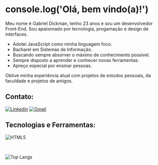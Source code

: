 # console.log('Olá, bem vindo(a)!')

  Meu nome é Gabriel Dickman, tenho 23 anos e sou um desenvolvedor Front-End. Sou apaixonado por tecnologia, progamação e design de interfaces.
  
  - Adotei JavaScript como minha linguagem foco. 
  - Bacharel em Sistemas de Informação. 
  - Buscando sempre absorver o máximo de conhecimento possível.  
  - Sempre disposto a aprender e conhecer novas ferramentas. 
  - Apreço especial por ensinar pessoas. 
  
  Obtive minha experiência atual com projetos de estudos pessoais, da faculdade e projetos de amigos.

## Contato:

[![Linkedin](https://img.shields.io/badge/LinkedIn-0077B5?style=for-the-badge&logo=linkedin&logoColor=white
)](https://www.linkedin.com/in/gabriel-dickman-04b6a424b/)
[![Gmail](https://img.shields.io/badge/Gmail-D14836?style=for-the-badge&logo=gmail&logoColor=white)](mailto:gabrieldickman33@gmail.com)
<br>

## Tecnologias e Ferramentas:

![HTML5](https://skillicons.dev/icons?i=html,css,js,react,nodejs,express,bootstrap,figma,grafana,postgres,prisma,mysql)

<br>

![Top Langs](https://github-readme-stats.vercel.app/api/top-langs/?username=gabrieldickman&layout=compact)


